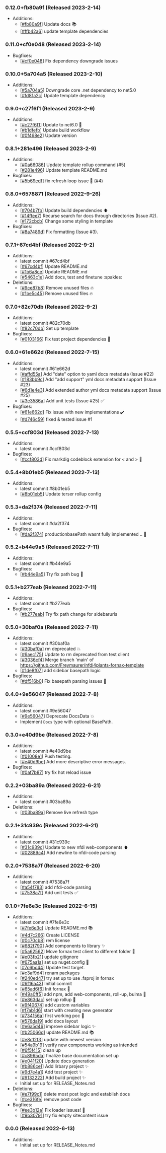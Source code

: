 ### 0.12.0+fb80a9f (Released 2023-2-14)
* Additions:
    * [[#fb80a9f](https://github.com/Freymaurer/Nfdi4Plants.Fornax/commit/fb80a9f12d98a3c340a308202f97dfefde2c179d)] Update docs :books:
    * [[#ffb42a6](https://github.com/Freymaurer/Nfdi4Plants.Fornax/commit/ffb42a6dc84a4740c6ba62f0ff5d5d6406652421)] update template dependencies

### 0.11.0+cf0e048 (Released 2023-2-14)
* Bugfixes:
    * [[#cf0e048](https://github.com/Freymaurer/Nfdi4Plants.Fornax/commit/cf0e048e31fd509e8d47386c809c980b7658ae84)] Fix dependency downgrade issues

### 0.10.0+5a704a5 (Released 2023-2-10)
* Additions:
    * [[#5a704a5](https://github.com/Freymaurer/Nfdi4Plants.Fornax/commit/5a704a5c5ab786aa3a6484743eafe4e6750d7d01)] Downgrade core .net dependency to net5.0
    * [[#fd81a2c](https://github.com/Freymaurer/Nfdi4Plants.Fornax/commit/fd81a2c82c58c878a92333ffdc26408b2ad7f39a)] Update template dependency

### 0.9.0+c27f6f1 (Released 2023-2-9)
* Additions:
    * [[#c27f6f1](https://github.com/Freymaurer/Nfdi4Plants.Fornax/commit/c27f6f19415c9e35bf3d8e176c970fddefd44978)] Update to net6.0 :tada:
    * [[#b1dfefb](https://github.com/Freymaurer/Nfdi4Plants.Fornax/commit/b1dfefbec46e53e05d6a0da3ea221a760dea96ac)] Update build workflow
    * [[#0f468e2](https://github.com/Freymaurer/Nfdi4Plants.Fornax/commit/0f468e216c1bc2cdbbbdc38f9017cc8e5fb9a726)] Update version

### 0.8.1+281e496 (Released 2023-2-9)
* Additions:
    * [[#0a66086](https://github.com/Freymaurer/Nfdi4Plants.Fornax/commit/0a660869e72df0b385dae9ca4bde0535c6441128)] Update template rollup command (#5)
    * [[#281e496](https://github.com/Freymaurer/Nfdi4Plants.Fornax/commit/281e4963e7189e47fa8ef8c11ff08e9c7e51d363)] Update template README.md
* Bugfixes:
    * [[#5b69edf](https://github.com/Freymaurer/Nfdi4Plants.Fornax/commit/5b69edf80bf613317e9f523dc98e8274f34a9170)] fix refresh loop issue :bug: (#4)

### 0.8.0+6578871 (Released 2022-9-26)
* Additions:
    * [[#704b7fb](https://github.com/Freymaurer/Nfdi4Plants.Fornax/commit/704b7fb6f39fb99bce556ae06aa5736c7acebc57)] Update build dependencies :arrow_up:
    * [[#14ffee7](https://github.com/Freymaurer/Nfdi4Plants.Fornax/commit/14ffee71712c1186f70a99eeb14fa2483c9e22ca)] Recurse search for docs through directories (Issue #2).
    * [[#172cbcb](https://github.com/Freymaurer/Nfdi4Plants.Fornax/commit/172cbcbbc580d95f9c80f8c110844d53c75ad8f7)] Change some styling in template
* Bugfixes:
    * [[#8a7489d](https://github.com/Freymaurer/Nfdi4Plants.Fornax/commit/8a7489df718aed6d92533d194e9b41dc265ae4e1)] Fix formatting (Issue #3).

### 0.7.1+67cd4bf (Released 2022-9-2)
* Additions:
    * latest commit #67cd4bf
    * [[#67cd4bf](https://github.com/Freymaurer/Nfdi4Plants.Fornax/commit/67cd4bf13ca9afd6d17524a3ad802b14f92f7c2b)] Update README.md
    * [[#1b6a8ce](https://github.com/Freymaurer/Nfdi4Plants.Fornax/commit/1b6a8cee42e3286776e33edd9a22a21c1eec0381)] Update README.md
    * [[#5463c1e](https://github.com/Freymaurer/Nfdi4Plants.Fornax/commit/5463c1e762104a0c49fc90c6af5ea7ca489ea053)] Add docs, test and finetune :spakles:
* Deletions:
    * [[#9ce87b8](https://github.com/Freymaurer/Nfdi4Plants.Fornax/commit/9ce87b83d2591043cffdee8f0f0bcc05bd2859fc)] Remove unused files :fire:
    * [[#1be5c45](https://github.com/Freymaurer/Nfdi4Plants.Fornax/commit/1be5c4570338b23880ff229d26bf4b01d0e29f33)] Remove unused files :fire:

### 0.7.0+82c70db (Released 2022-9-2)
* Additions:
    * latest commit #82c70db
    * [[#82c70db](https://github.com/Freymaurer/Nfdi4Plants.Fornax/commit/82c70db2230748e7c7ad90670626baae8b29f297)] Set up template
* Bugfixes:
    * [[#0103166](https://github.com/Freymaurer/Nfdi4Plants.Fornax/commit/010316603977c958e244b160dce4ba36010caafe)] Fix test project dependencies :bug:

### 0.6.0+61e662d (Released 2022-7-15)
* Additions:
    * latest commit #61e662d
    * [[#affd55a](https://github.com/Freymaurer/Nfdi4Plants.Fornax/commit/affd55aafd2a5df478f9da0fde1649889b36e697)] Add "date" option to yaml docs metadata (Issue #22)
    * [[#183bb9c](https://github.com/Freymaurer/Nfdi4Plants.Fornax/commit/183bb9cc64a08d34a0992f65eb11ba87c32c3f1d)] Add "add support" yml docs metadata support (Issue #23)
    * [[#6d1e4e3](https://github.com/Freymaurer/Nfdi4Plants.Fornax/commit/6d1e4e35a978ce47f5eb54471ab921f376e01139)] Add extended author yml docs metadata support (Issue #25)
    * [[#3e3586a](https://github.com/Freymaurer/Nfdi4Plants.Fornax/commit/3e3586a0c3475abbdd77906161610a3a911efb6c)] Add unit tests (Issue #25) :white_check_mark:
* Bugfixes:
    * [[#61e662d](https://github.com/Freymaurer/Nfdi4Plants.Fornax/commit/61e662d08b13582b7567b581a0c3ef407c13e69b)] Fix issue with new implementations :heavy_check_mark:
    * [[#d746c59](https://github.com/Freymaurer/Nfdi4Plants.Fornax/commit/d746c59d80d6b45c8e9496886590141ae72ba125)] fixed & tested issue #1

### 0.5.5+ccf803d (Released 2022-7-13)
* Additions:
    * latest commit #ccf803d
* Bugfixes:
    * [[#ccf803d](https://github.com/Freymaurer/Nfdi4Plants.Fornax/commit/ccf803de344d52b599406801b308d7396c8e34c6)] Fix markdig codeblock extension for < and > :bug:

### 0.5.4+8b01eb5 (Released 2022-7-13)
* Additions:
    * latest commit #8b01eb5
    * [[#8b01eb5](https://github.com/Freymaurer/Nfdi4Plants.Fornax/commit/8b01eb56b01e47ddf5a07d7cdef97368bc266914)] Update terser rollup config

### 0.5.3+da2f374 (Released 2022-7-11)
* Additions:
    * latest commit #da2f374
* Bugfixes:
    * [[#da2f374](https://github.com/Freymaurer/Nfdi4Plants.Fornax/commit/da2f374d1273f0e49a08325f02041bf6b1858699)] productionbasePath wasnt fully implemented .. :bug:

### 0.5.2+b44e9a5 (Released 2022-7-11)
* Additions:
    * latest commit #b44e9a5
* Bugfixes:
    * [[#b44e9a5](https://github.com/Freymaurer/Nfdi4Plants.Fornax/commit/b44e9a590407e687d829dd7a64ac10e3ffe4becd)] Try fix path bug :bug:

### 0.5.1+b277eab (Released 2022-7-11)
* Additions:
    * latest commit #b277eab
* Bugfixes:
    * [[#b277eab](https://github.com/Freymaurer/Nfdi4Plants.Fornax/commit/b277eab3632cc2f0a7d083105f8de405b1b694f4)] Try fix path change for sidebarurls

### 0.5.0+30baf0a (Released 2022-7-11)
* Additions:
    * latest commit #30baf0a
    * [[#30baf0a](https://github.com/Freymaurer/Nfdi4Plants.Fornax/commit/30baf0a5d1d91f43f15c42561d18bf2875e91183)] rm deprecated :boom:
    * [[#6aec175](https://github.com/Freymaurer/Nfdi4Plants.Fornax/commit/6aec175b5141ad87f113b6a0ac5e7bcf9d740850)] Update to rm deprecated from test client
    * [[#3036cf4](https://github.com/Freymaurer/Nfdi4Plants.Fornax/commit/3036cf47d8a46e9b4f3084d1e4430267d60173ae)] Merge branch 'main' of https://github.com/Freymaurer/nfdi4plants-fornax-template
    * [[#1de8f07](https://github.com/Freymaurer/Nfdi4Plants.Fornax/commit/1de8f0722c7d61c82441e2f3af5536be9ee10f52)] add sidebar basepath logic
* Bugfixes:
    * [[#df516b0](https://github.com/Freymaurer/Nfdi4Plants.Fornax/commit/df516b0fcef211b3d2d6a727987fbd976d9d531e)] Fix basepath parsing issues :bug:

### 0.4.0+9e56047 (Released 2022-7-8)
* Additions:
    * latest commit #9e56047
    * [[#9e56047](https://github.com/Freymaurer/Nfdi4Plants.Fornax/commit/9e56047125b584ad5fcf34487858f822a7f592bc)] Deprecate DocsData :boom:
    * Implement `Docs` type with optional BasePath.

### 0.3.0+e40d9be (Released 2022-7-8)
* Additions:
    * latest commit #e40d9be
    * [[#01008e1](https://github.com/Freymaurer/Nfdi4Plants.Fornax/commit/01008e1bf83787fba955f13eaaee662471729e65)] Push testing.
    * [[#e40d9be](https://github.com/Freymaurer/Nfdi4Plants.Fornax/commit/e40d9be8cea57956e2bd4f4d421ccdc44f08d02d)] Add more descriptive error messages.
* Bugfixes:
    * [[#0af7b87](https://github.com/Freymaurer/Nfdi4Plants.Fornax/commit/0af7b87f6aede5f02ee87fe1af58327aa8cf3a8b)] try fix hot reload issue

### 0.2.2+03ba89a (Released 2022-6-21)
* Additions:
    * latest commit #03ba89a
* Deletions:
    * [[#03ba89a](https://github.com/Freymaurer/Nfdi4Plants.Fornax/commit/03ba89a2ac5567df6d21a0da0825d125ee405832)] Remove live refresh type

### 0.2.1+31c939c (Released 2022-6-21)
* Additions:
    * latest commit #31c939c
    * [[#31c939c](https://github.com/Freymaurer/Nfdi4Plants.Fornax/commit/31c939c32ef76bc7fd15917188358e116dcf54e1)] Update to new nfdi web-components :arrow_up:
    * [[#02889c4](https://github.com/Freymaurer/Nfdi4Plants.Fornax/commit/02889c4b595d39b4a4b0a051391bb5aeb3cdbef9)] Add newline to nfdi-code parsing

### 0.2.0+7538a7f (Released 2022-6-20)
* Additions:
    * latest commit #7538a7f
    * [[#a54f783](https://github.com/Freymaurer/Nfdi4Plants.Fornax/commit/a54f783ff3193195bde18f2d16dc4cfd195199ab)] add nfdi-code parsing
    * [[#7538a7f](https://github.com/Freymaurer/Nfdi4Plants.Fornax/commit/7538a7f977e5f2643b3ab69f43038a8034599539)] Add unit tests :white_check_mark:

### 0.1.0+7fe6e3c (Released 2022-6-15)
* Additions:
    * latest commit #7fe6e3c
    * [[#7fe6e3c](https://github.com/Freymaurer/Nfdi4Plants.Fornax/commit/7fe6e3ca480406383c8565a230c6831ef971ae29)] Update README.md :books:
    * [[#4d7c266](https://github.com/Freymaurer/Nfdi4Plants.Fornax/commit/4d7c26668c8456e132d4c5c70c683bb2acea26f1)] Create LICENSE
    * [[#0c70cb8](https://github.com/Freymaurer/Nfdi4Plants.Fornax/commit/0c70cb81a89cd6813790d77ff57b734a6a0c95e1)] rem license
    * [[#682f790](https://github.com/Freymaurer/Nfdi4Plants.Fornax/commit/682f790cacd6fa07745ef5e0bc6d0abb416bd110)] Add components to library :sparkles:
    * [[#5a62562](https://github.com/Freymaurer/Nfdi4Plants.Fornax/commit/5a62562d7913119af92cf325a4b6abba47defbb7)] Move fornax test client to different folder :hammer:
    * [[#e03fb21](https://github.com/Freymaurer/Nfdi4Plants.Fornax/commit/e03fb21df30872acfc242b0458f7c0e9eba2320b)] update gitignore
    * [[#675aa1a](https://github.com/Freymaurer/Nfdi4Plants.Fornax/commit/675aa1aa20a8c26dbde9995442e70beaf336cdb7)] set up nuget.config :art:
    * [[#7c6bc44](https://github.com/Freymaurer/Nfdi4Plants.Fornax/commit/7c6bc44065359371fc3c2ee1522b91b4154e7745)] Update test target.
    * [[#c3af9d4](https://github.com/Freymaurer/Nfdi4Plants.Fornax/commit/c3af9d4492a664f685d5b3e3e9ff659bd4df5cbb)] renam packages
    * [[#240ed47](https://github.com/Freymaurer/Nfdi4Plants.Fornax/commit/240ed4760d2d33a8106687e7e80be105fe498a7c)] try set up to use .fsproj in fornax
    * [[#6f16a43](https://github.com/Freymaurer/Nfdi4Plants.Fornax/commit/6f16a43dcfb516d36793e1274ad99e85d7e8ff27)] Initial commit
    * [[#65ad6f6](https://github.com/Freymaurer/Nfdi4Plants.Fornax/commit/65ad6f655ce2a1a22f366ae916d5e1fd870d8627)] Init fornax :tada:
    * [[#49a0ff5](https://github.com/Freymaurer/Nfdi4Plants.Fornax/commit/49a0ff5615ccd084d88856216ff57a10c18478ad)] add npm, add web-components, roll-up, bulma :tada:
    * [[#e863dac](https://github.com/Freymaurer/Nfdi4Plants.Fornax/commit/e863dac8c4a44e766b2e8410a018418fc2b9fc04)] set up rollup :tada:
    * [[#9f40674](https://github.com/Freymaurer/Nfdi4Plants.Fornax/commit/9f406748da9f12e451a003d79eb436ad216e2f43)] add custom variables
    * [[#f7ab1d6](https://github.com/Freymaurer/Nfdi4Plants.Fornax/commit/f7ab1d6c336372093ad9f580fcd652638bddecf9)] start with creating new generator
    * [[#734156a](https://github.com/Freymaurer/Nfdi4Plants.Fornax/commit/734156a545eb5452b376cd2f2b44b8acb6a6be9a)] first working poc :tada:
    * [[#576da19](https://github.com/Freymaurer/Nfdi4Plants.Fornax/commit/576da194fa9334a0c864420dd7374e0effcb5576)] add docs layout
    * [[#e6a5d46](https://github.com/Freymaurer/Nfdi4Plants.Fornax/commit/e6a5d46f157d475b05ae127c7030441c08fd87ad)] improve sidebar logic :sparkles:
    * [[#b25066d](https://github.com/Freymaurer/Nfdi4Plants.Fornax/commit/b25066d6a79a82ec76015a6e45bf0683462d1cce)] update README.md :books:
    * [[#e8c12f3](https://github.com/Freymaurer/Nfdi4Plants.Fornax/commit/e8c12f311462952ae8e89edc47d053d9b3aab96e)] update with newest version
    * [[#54a9b19](https://github.com/Freymaurer/Nfdi4Plants.Fornax/commit/54a9b19dca2d3e2d640699490aeed53e5850804f)] verify new components working as intended
    * [[#6f5f415](https://github.com/Freymaurer/Nfdi4Plants.Fornax/commit/6f5f415875e17c07ae9706275b37758ebaa3eb71)] clean up
    * [[#c8965da](https://github.com/Freymaurer/Nfdi4Plants.Fornax/commit/c8965dae1632cd422304f8be56a311e3549683df)] finalize base documentation set up
    * [[#e041f20](https://github.com/Freymaurer/Nfdi4Plants.Fornax/commit/e041f20c5aaf2c7e68bf3743fc483d841d5d3c6d)] Update docs generation
    * [[#b886ce1](https://github.com/Freymaurer/Nfdi4Plants.Fornax/commit/b886ce142923e8cc96ba8137ba5c149e0d6e1dba)] Add lirbary project :sparkles:
    * [[#9d7e4a1](https://github.com/Freymaurer/Nfdi4Plants.Fornax/commit/9d7e4a1ca5d479eef6da9432dc997aa56b94f107)] Add test project :sparkles:
    * [[#9132222](https://github.com/Freymaurer/Nfdi4Plants.Fornax/commit/9132222438f0e703a34cabffefb99e6eec26cd26)] Add build project :sparkles:
    * Initial set up for RELEASE_Notes.md
* Deletions:
    * [[#e7f99c1](https://github.com/Freymaurer/Nfdi4Plants.Fornax/commit/e7f99c1748fa7e4b86f6c58e927ebe50014f8d7f)] delete most post logic and establish docs
    * [[#ce316fe](https://github.com/Freymaurer/Nfdi4Plants.Fornax/commit/ce316fe882632c100a938a998b3a695a7a80d794)] remove post code
* Bugfixes:
    * [[#ee3b12a](https://github.com/Freymaurer/Nfdi4Plants.Fornax/commit/ee3b12ae09d6cc5d2ea077e5c20240e7485dff3d)] Fix loader issues! :bug:
    * [[#9b30791](https://github.com/Freymaurer/Nfdi4Plants.Fornax/commit/9b307917d099f72e737b6977d5a839b28aa2cb16)] try fix empty sitecontent issue

### 0.0.0 (Released 2022-6-13)
* Additions:
    * Initial set up for RELEASE_Notes.md


